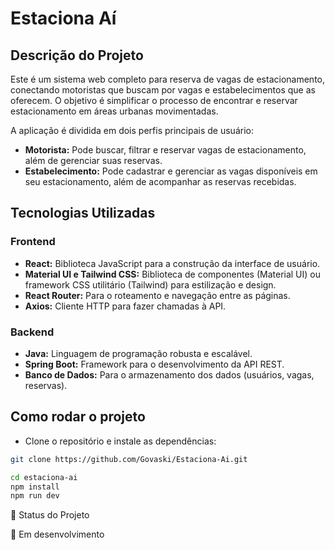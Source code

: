 # Estaciona Aí

## Descrição do Projeto

Este é um sistema web completo para reserva de vagas de estacionamento, conectando motoristas que buscam por vagas e estabelecimentos que as oferecem. O objetivo é simplificar o processo de encontrar e reservar estacionamento em áreas urbanas movimentadas.

A aplicação é dividida em dois perfis principais de usuário:
- **Motorista:** Pode buscar, filtrar e reservar vagas de estacionamento, além de gerenciar suas reservas.
- **Estabelecimento:** Pode cadastrar e gerenciar as vagas disponíveis em seu estacionamento, além de acompanhar as reservas recebidas.

## Tecnologias Utilizadas

### Frontend
- **React:** Biblioteca JavaScript para a construção da interface de usuário.
- **Material UI e Tailwind CSS:** Biblioteca de componentes (Material UI) ou framework CSS utilitário (Tailwind) para estilização e design. 
- **React Router:** Para o roteamento e navegação entre as páginas.
- **Axios:** Cliente HTTP para fazer chamadas à API.


### Backend
- **Java:** Linguagem de programação robusta e escalável.
- **Spring Boot:** Framework para o desenvolvimento da API REST.
- **Banco de Dados:** Para o armazenamento dos dados (usuários, vagas, reservas).


## Como rodar o projeto

- Clone o repositório e instale as dependências:

```bash
git clone https://github.com/Govaski/Estaciona-Ai.git

cd estaciona-ai
npm install
npm run dev
```


📌 Status do Projeto

🚧 Em desenvolvimento
